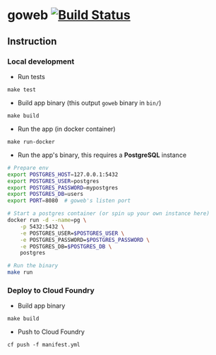 # goweb [![Build Status](https://travis-ci.org/gnhuy91/goweb.svg?branch=travis-test)](https://travis-ci.org/gnhuy91/goweb)

## Instruction

### Local development

- Run tests

```console
make test
```

- Build app binary (this output `goweb` binary in `bin/`)

```console
make build
```

- Run the app (in docker container)

```console
make run-docker
```

- Run the app's binary, this requires a **PostgreSQL** instance

```sh
# Prepare env
export POSTGRES_HOST=127.0.0.1:5432
export POSTGRES_USER=postgres
export POSTGRES_PASSWORD=mypostgres
export POSTGRES_DB=users
export PORT=8080  # goweb's listen port

# Start a postgres container (or spin up your own instance here)
docker run -d --name=pg \
    -p 5432:5432 \
    -e POSTGRES_USER=$POSTGRES_USER \
    -e POSTGRES_PASSWORD=$POSTGRES_PASSWORD \
    -e POSTGRES_DB=$POSTGRES_DB \
    postgres

# Run the binary
make run
```

### Deploy to Cloud Foundry

- Build app binary

```console
make build
```

- Push to Cloud Foundry

```console
cf push -f manifest.yml
```
